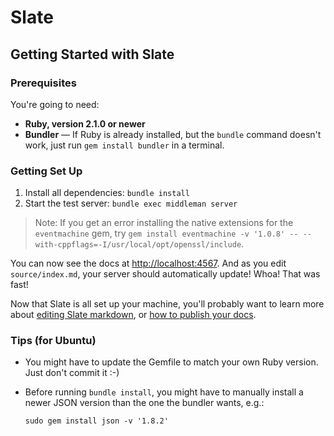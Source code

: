 Slate
========

Getting Started with Slate
------------------------------

### Prerequisites

You're going to need:

 - **Ruby, version 2.1.0 or newer**
 - **Bundler** — If Ruby is already installed, but the `bundle` command doesn't work, just run `gem install bundler` in a terminal.

### Getting Set Up

 1. Install all dependencies: `bundle install`
 2. Start the test server: `bundle exec middleman server`

> Note: If you get an error installing the native extensions for the `eventmachine` gem, try `gem install eventmachine -v '1.0.8' -- --with-cppflags=-I/usr/local/opt/openssl/include`.

You can now see the docs at <http://localhost:4567>. And as you edit `source/index.md`, your server should automatically update! Whoa! That was fast!

Now that Slate is all set up your machine, you'll probably want to learn more about [editing Slate markdown](https://github.com/tripit/slate/wiki/Markdown-Syntax), or [how to publish your docs](https://github.com/tripit/slate/wiki/Deploying-Slate).

### Tips (for Ubuntu)

- You might have to update the Gemfile to match your own Ruby version. Just don't commit it :-)
- Before running `bundle install`, you might have to manually install a newer
  JSON version than the one the bundler wants, e.g.:

  `sudo gem install json -v '1.8.2'`
